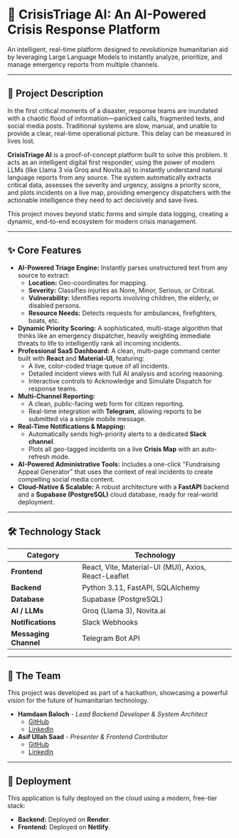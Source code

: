 # 🚀 CrisisTriage AI: An AI-Powered Crisis Response Platform

An intelligent, real-time platform designed to revolutionize humanitarian aid by leveraging Large Language Models to instantly analyze, prioritize, and manage emergency reports from multiple channels.

---

## 📜 Project Description

In the first critical moments of a disaster, response teams are inundated with a chaotic flood of information—panicked calls, fragmented texts, and social media posts. Traditional systems are slow, manual, and unable to provide a clear, real-time operational picture. This delay can be measured in lives lost.

**CrisisTriage AI** is a proof-of-concept platform built to solve this problem. It acts as an intelligent digital first responder, using the power of modern LLMs (like Llama 3 via Groq and Novita.ai) to instantly understand natural language reports from any source. The system automatically extracts critical data, assesses the severity and urgency, assigns a priority score, and plots incidents on a live map, providing emergency dispatchers with the actionable intelligence they need to act decisively and save lives.

This project moves beyond static forms and simple data logging, creating a dynamic, end-to-end ecosystem for modern crisis management.

---

## ✨ Core Features

*   **AI-Powered Triage Engine:** Instantly parses unstructured text from any source to extract:
    *   **Location:** Geo-coordinates for mapping.
    *   **Severity:** Classifies injuries as None, Minor, Serious, or Critical.
    *   **Vulnerability:** Identifies reports involving children, the elderly, or disabled persons.
    *   **Resource Needs:** Detects requests for ambulances, firefighters, boats, etc.
*   **Dynamic Priority Scoring:** A sophisticated, multi-stage algorithm that thinks like an emergency dispatcher, heavily weighting immediate threats to life to intelligently rank all incoming incidents.
*   **Professional SaaS Dashboard:** A clean, multi-page command center built with **React** and **Material-UI**, featuring:
    *   A live, color-coded triage queue of all incidents.
    *   Detailed incident views with full AI analysis and scoring reasoning.
    *   Interactive controls to Acknowledge and Simulate Dispatch for response teams.
*   **Multi-Channel Reporting:**
    *   A clean, public-facing web form for citizen reporting.
    *   Real-time integration with **Telegram**, allowing reports to be submitted via a simple mobile message.
*   **Real-Time Notifications & Mapping:**
    *   Automatically sends high-priority alerts to a dedicated **Slack channel**.
    *   Plots all geo-tagged incidents on a live **Crisis Map** with an auto-refresh mode.
*   **AI-Powered Administrative Tools:** Includes a one-click "Fundraising Appeal Generator" that uses the context of real incidents to create compelling social media content.
*   **Cloud-Native & Scalable:** A robust architecture with a **FastAPI** backend and a **Supabase (PostgreSQL)** cloud database, ready for real-world deployment.

---

## 🛠️ Technology Stack

| Category             | Technology                                      |
| -------------------- | ----------------------------------------------- |
| **Frontend**         | React, Vite, Material-UI (MUI), Axios, React-Leaflet |
| **Backend**          | Python 3.11, FastAPI, SQLAlchemy                |
| **Database**         | Supabase (PostgreSQL)                           |
| **AI / LLMs**        | Groq (Llama 3), Novita.ai                       |
| **Notifications**    | Slack Webhooks                                  |
| **Messaging Channel**| Telegram Bot API                                |

---

## 👥 The Team

This project was developed as part of a hackathon, showcasing a powerful vision for the future of humanitarian technology.

*   **Hamdaan Baloch** - *Lead Backend Developer & System Architect*
    *   [GitHub](https://github.com/mrHamdaanbaloch)
    *   [LinkedIn](https://pk.linkedin.com/in/hamdaan-baloch-3ba3b51ab)
*   **Asif Ullah Saad** - *Presenter & Frontend Contributor*
    *   [GitHub](https://github.com/asif-ullah-saad)
    *   [LinkedIn](https://www.linkedin.com/in/asif-ullah-saad-724103154)

---

## 🚀 Deployment

This application is fully deployed on the cloud using a modern, free-tier stack:
*   **Backend:** Deployed on **Render**.
*   **Frontend:** Deployed on **Netlify**.
